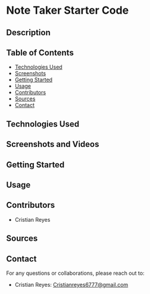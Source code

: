 # Note Taker Starter Code

## Description



## Table of Contents

- [Technologies Used](#technologies-used)
- [Screenshots](#screenshots)
- [Getting Started](#getting-started)
- [Usage](#usage)
- [Contributors](#contributors)
- [Sources](#sources)
- [Contact](#contact)

## Technologies Used



## Screenshots and Videos






## Getting Started




## Usage




## Contributors

- Cristian Reyes

## Sources




## Contact
For any questions or collaborations, please reach out to:

- Cristian Reyes: Cristianreyes6777@gmail.com
